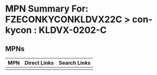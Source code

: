 



# MPN Summary For: FZECONKYCONKLDVX22C > con-kycon : KLDVX-0202-C

## MPNs
  

|MPN|Direct Links|Search Links|
| :--- | :--- | :--- |
||||
